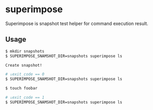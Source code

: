 # superimpose

Superimpose is snapshot test helper for command execution result.

## Usage

```zsh
$ mkdir snapshots
$ SUPERIMPOSE_SNAMSHOT_DIR=snapshots superimpose ls

Create snapshot!

# ↓exit_code == 0
$ SUPERIMPOSE_SNAMSHOT_DIR=snapshots superimpose ls

$ touch foobar

# ↓exit_code == 1
$ SUPERIMPOSE_SNAMSHOT_DIR=snapshots superimpose ls
```
